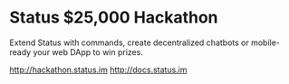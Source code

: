 # Status $25,000 Hackathon

Extend Status with commands, create decentralized chatbots or mobile-ready your web DApp to win prizes.

http://hackathon.status.im
http://docs.status.im

